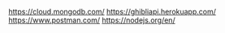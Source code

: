 https://cloud.mongodb.com/
https://ghibliapi.herokuapp.com/
https://www.postman.com/
https://nodejs.org/en/
